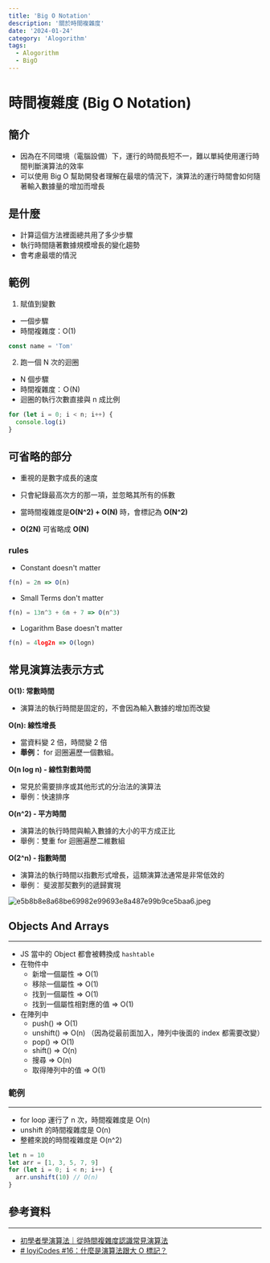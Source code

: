 ```yaml
---
title: 'Big O Notation'
description: '關於時間複雜度'
date: '2024-01-24'
category: 'Alogorithm'
tags:
  - Alogorithm
  - BigO
---
```


# 時間複雜度 (Big O Notation)

## 簡介

- 因為在不同環境（電腦設備）下，運行的時間長短不一，難以單純使用運行時間判斷演算法的效率
- 可以使用 Big O 幫助開發者理解在最壞的情況下，演算法的運行時間會如何隨著輸入數據量的增加而增長

## 是什麼

- 計算這個方法裡面總共用了多少步驟
- 執行時間隨著數據規模增長的變化趨勢
- 會考慮最壞的情況

## 範例

1. 賦值到變數

- 一個步驟
- 時間複雜度：O(1)

```js
const name = 'Tom'
```

2. 跑一個 N 次的迴圈

- N 個步驟
- 時間複雜度：Ｏ(N)
- 迴圈的執行次數直接與 n 成比例

```js
for (let i = 0; i < n; i++) {
  console.log(i)
}
```

## 可省略的部分

- 重視的是數字成長的速度
- 只會紀錄最高次方的那一項，並忽略其所有的係數

- 當時間複雜度是**O(N^2) + O(N)** 時，會標記為 **O(N^2)**
- **O(2N)** 可省略成 **O(N)**

### rules

- Constant doesn't matter

```js
f(n) = 2n => O(n)
```

- Small Terms don't matter

```js
f(n) = 13n^3 + 6n + 7 => O(n^3)
```

- Logarithm Base doesn't matter

```js
f(n) = 4log2n => O(logn)
```

## 常見演算法表示方式

**O(1): 常數時間**

- 演算法的執行時間是固定的，不會因為輸入數據的增加而改變

**O(n): 線性增長**

- 當資料變 2 倍，時間變 2 倍
- **舉例：** for 迴圈遍歷一個數組。

**O(n log n) - 線性對數時間**

- 常見於需要排序或其他形式的分治法的演算法
- 舉例：快速排序

**O(n^2) - 平方時間**

- 演算法的執行時間與輸入數據的大小的平方成正比
- 舉例：雙重 for 迴圈遍歷二維數組

**O(2^n) - 指數時間**

- 演算法的執行時間以指數形式增長，這類演算法通常是非常低效的
- 舉例： 斐波那契數列的遞歸實現

![e5b8b8e8a68be69982e99693e8a487e99b9ce5baa6.jpeg](https://terrylee7788.files.wordpress.com/2019/11/e5b8b8e8a68be69982e99693e8a487e99b9ce5baa6.jpeg)

## Objects And Arrays

---

- JS 當中的 Object 都會被轉換成 `hashtable`
- 在物件中
  - 新增一個屬性 => O(1)
  - 移除一個屬性 => O(1)
  - 找到一個屬性 => O(1)
  - 找到一個屬性相對應的值 => O(1)
- 在陣列中
  - push() => O(1)
  - unshift() => O(n)
    （因為從最前面加入，陣列中後面的 index 都需要改變）
  - pop() => O(1)
  - shift() => O(n)
  - 搜尋 => O(n)
  - 取得陣列中的值 => O(1)

### 範例

---

- for loop 運行了 n 次，時間複雜度是 O(n)
- unshift 的時間複雜度是 O(n)
- 整體來說的時間複雜度是 O(n^2)

```js
let n = 10
let arr = [1, 3, 5, 7, 9]
for (let i = 0; i < n; i++) {
  arr.unshift(10) // O(n)
}
```

## 參考資料

---

- [初學者學演算法｜從時間複雜度認識常見演算法](https://medium.com/appworks-school/%E5%88%9D%E5%AD%B8%E8%80%85%E5%AD%B8%E6%BC%94%E7%AE%97%E6%B3%95-%E5%BE%9E%E6%99%82%E9%96%93%E8%A4%87%E9%9B%9C%E5%BA%A6%E8%AA%8D%E8%AD%98%E5%B8%B8%E8%A6%8B%E6%BC%94%E7%AE%97%E6%B3%95-%E4%B8%80-b46fece65ba5)
- [# loyiCodes #16：什麼是演算法跟大 O 標記？](https://www.youtube.com/watch?v=MpB1atsaL-o&list=PLERoZyRySj3cFmxwXbzMJr3HdUMcG9r-8&index=2)

